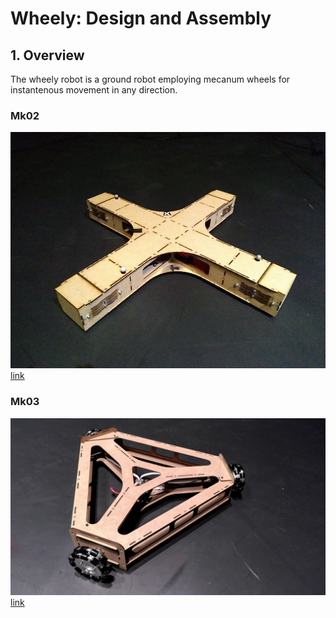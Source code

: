 # Wheely: Design and Assembly

## 1. Overview
The wheely robot is a ground robot employing mecanum wheels for instantenous movement in any direction.

### Mk02
![alt text](../../assets/pix/robots/wheely/wheely_mk02.jpg) [link](./design/mechanics/mk02/readme.md)

### Mk03
![alt text](../../assets/pix/robots/wheely/wheely_mk03.jpg) [link](./design/mechanics/mk03.4/readme.md)

